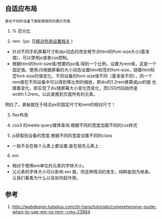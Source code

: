 ## 自适应布局
`是在不同的设备下都能够很好的展示页面`

1. % 百分比

2. rem（ps: 见[移动布局设置相关](https://github.com/sunny20131314/note/blob/master/web-developer/html5-mobile/移动布局设置相关.md) )
  - 针对不同手机屏幕尺寸和dpr动态的改变根节点html的font-size大小(基准值)，可以使用js或者css控制。  
  - 根据html的font-size值/想要的px值.得到一个比例，设置为rem值，这是一个固定值。使用JS根据屏幕的大小动态设置html标签的font-size，随着html标签font-size的值变化。不同设备的font-size值不同（基准值不同），同一个rem值在不同设备中可以得到等比例的缩放，即div的1.2rem换算成px的值 也跟着变化，即实现了div随屏幕大小变化而变化，而CSS代码始终是width:1.2rem。以此类推到页面所有的元素。

明白了，奥秘就在于结合px的固定尺寸和rem的相对尺寸！
  
3. flex布局

4. css3 的media query媒体查询.根据不同的宽度加载不同的css样式

5. js获取到设备的宽度.根据不同的宽度设置不同的class
  - 一般不会在每个元素上都设置.是在祖先元素上.

6. em
  - 相对于使用em单位的元素的字体大小。
  - 父元素的字体大小可以影响 em 值，但这种情况的发生，纯粹是因为继承。 让我们看看为什么以及如何起作用。


## 参考
1. http://webdesign.tutsplus.com/zh-hans/tutorials/comprehensive-guide-when-to-use-em-vs-rem--cms-23984